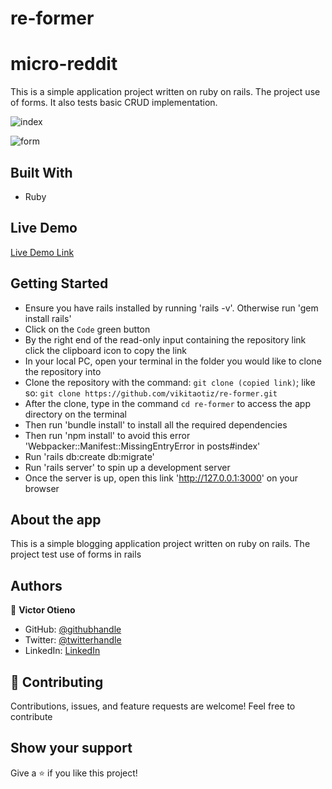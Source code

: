 # re-former

# micro-reddit

This is a simple application project written on ruby on rails. The project use of forms. It also tests basic CRUD implementation.

![index](https://user-images.githubusercontent.com/42869046/121699605-c3ff4d00-cad7-11eb-9d09-1dad867fb2e5.JPG)

![form](https://user-images.githubusercontent.com/42869046/121699638-c9f52e00-cad7-11eb-8776-6508caeedaf0.JPG)

## Built With

- Ruby

## Live Demo

[Live Demo Link](https://re-former.herokuapp.com/)

## Getting Started

- Ensure you have rails installed by running 'rails -v'. Otherwise run 'gem install rails'
- Click on the `Code` green button
- By the right end of the read-only input containing the repository link click the clipboard icon to copy the link
- In your local PC, open your terminal in the folder you would like to clone the repository into
- Clone the repository with the command: `git clone (copied link)`; like so: `git clone https://github.com/vikitaotiz/re-former.git`
- After the clone, type in the command `cd re-former` to access the app directory on the terminal
- Then run 'bundle install' to install all the required dependencies
- Then run 'npm install' to avoid this error 'Webpacker::Manifest::MissingEntryError in posts#index'
- Run 'rails db:create db:migrate'
- Run 'rails server' to spin up a development server
- Once the server is up, open this link 'http://127.0.0.1:3000' on your browser

## About the app

This is a simple blogging application project written on ruby on rails. The project test use of forms in rails

## Authors

:bust_in_silhouette: **Victor Otieno**

- GitHub: [@githubhandle](https://github.com/vikitaotiz)
- Twitter: [@twitterhandle](https://twitter.com/victoro29641869)
- LinkedIn: [LinkedIn](https://www.linkedin.com/in/victor-otieno-22ba7773/)

## :handshake: Contributing

Contributions, issues, and feature requests are welcome!
Feel free to contribute

## Show your support

Give a ⭐️ if you like this project!
